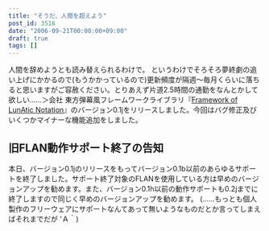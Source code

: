 ```yaml
---
title: "そうだ、人間を超えよう"
post_id: 3516
date: "2006-09-21T00:00:00+09:00"
draft: true
tags: []
---
```



人間を辞めようとも読み替えられるわけで。 というわけでそろそろ夢終劇の追い上げにかかるので(もうかかっているので)更新頻度が隔週～毎月くらいに落ちると思いますがご容赦ください。とりあえず片道2.5時間の通勤をなんとかして欲しい……＞会社  東方弾幕風フレームワークライブラリ『[Framework of LunAtic Notation](https://danmaq.com/tag/flan)』のバージョン0.1jをリリースしました。今回はバグ修正及びいくつかマイナーな機能追加をしました。
## 旧FLAN動作サポート終了の告知
本日、バージョン0.1jのリリースをもってバージョン0.1b以前のあらゆるサポートを終了しました。サポート終了対象のFLANを使用している方は早めのバージョンアップを勧めます。また、バージョン0.1h以前の動作サポートも0.2jまでに終了しますので同じく早めのバージョンアップを勧めます。 (……もっとも個人製作のフリーウェアにサポートなんてあって無いようなものだとか言ってしまえばそれまでだが 'Ａ｀)
